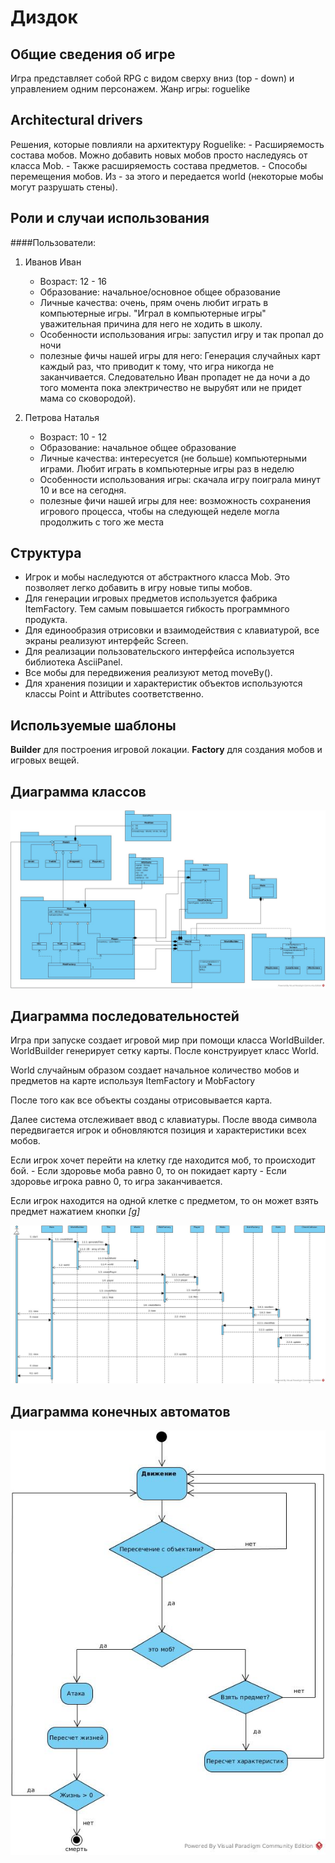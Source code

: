 # Диздок
## Общие сведения об игре
Игра представляет собой RPG с видом сверху вниз (top - down) и управлением одним персонажем.
Жанр игры: roguelike

## Architectural drivers
Решения, которые повлияли на архитектуру Roguelike:
    - Расширяемость состава мобов. Можно добавить новых мобов просто наследуясь от класса Mob.
    - Также расширяемость состава предметов.
    - Способы перемещения мобов. Из - за этого и передается world (некоторые мобы могут разрушать стены).

## Роли и случаи использования
####Пользователи:
1. Иванов Иван
    - Возраст: 12 - 16
    - Образование: начальное/основное общее образование
    - Личные качества: очень, прям очень любит играть в компьютерные игры. "Играл в компьютерные игры" уважительная причина для него не ходить в школу.
    - Особенности использования игры: запустил игру и так пропал до ночи
    - полезные фичы нашей игры для него: Генерация случайных карт каждый раз, что приводит к тому, что игра никогда не заканчивается. Следовательно Иван пропадет не да ночи а до того момента пока электричество не вырубят или не придет мама со сковородой).

2. Петрова Наталья
    - Возраст: 10 - 12
    - Образование: начальное общее образование
    - Личные качества: интересуется (не больше) компьютерными играми. Любит играть в компьютерные игры раз в неделю
    - Особенности использования игры: скачала игру поиграла минут 10 и все на сегодня.
    - полезные фичи нашей игры для нее: возможность сохранения игрового процесса, чтобы на следующей неделе могла продолжить с того же места

## Структура

* Игрок и мобы наследуются от абстрактного класса Mob. Это позволяет легко добавить в игру новые типы мобов.
* Для генерации игровых предметов используется фабрика ItemFactory. Тем самым повышается гибкость программного продукта.
* Для единообразия отрисовки и взаимодействия с клавиатурой, все экраны реализуют интерфейс Screen.
* Для реализации пользовательского интерфейса используется библиотека AsciiPanel.
* Все мобы для передвижения реализуют метод moveBy().
* Для хранения позиции и характеристик объектов используются классы Point и Attributes соответственно.

## Используемые шаблоны

**Builder** для построения игровой локации.
**Factory** для создания мобов и игровых вещей.

## Диаграмма классов
![Alt text](class_diagram.jpg)

## Диаграмма последовательностей

Игра при запуске создает игровой мир при помощи класса WorldBuilder. WorldBuilder генерирует сетку карты. После конструирует класс World.

World случайным образом создает начальное количество мобов и предметов на карте используя ItemFactory и MobFactory

После того как все объекты созданы отрисовывается карта.

Далее система отслеживает ввод с клавиатуры. После ввода символа передвигается игрок и обновляются позиция и характеристики всех мобов.

Если игрок хочет перейти на клетку где находится моб, то происходит бой.
    - Если здоровье моба равно 0, то он покидает карту
    - Если здоровье игрока равно 0, то игра заканчивается.

Если игрок находится на одной клетке с предметом, то он может взять предмет нажатием кнопки *[g]*

![Alt text](sequence_diagram.jpg)

## Диаграмма конечных автоматов

![Alt text](state_diagram.jpg)
